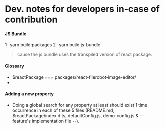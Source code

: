 # Dev. notes for developers in-case of contribution

#### JS Bundle
1- yarn build:packages
2- yarn build:js-bundle

> cause the js bundle uses the transpiled version of react package.

#### Glossary
- $reactPackage === packages/react-filerobot-image-editor/
- 

#### Adding a new property

- Doing a global search for any property at least should exist 1 time occurrence in each of these 5 files (README.md, $reactPackage/index.d.ts, defaultConfig.js, demo-config.js & -- feature's implementation file --).